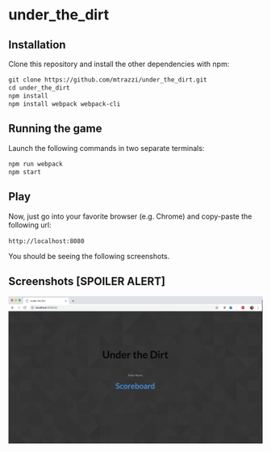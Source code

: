 # under_the_dirt

## Installation

Clone this repository and install the other dependencies with npm:

```
git clone https://github.com/mtrazzi/under_the_dirt.git
cd under_the_dirt
npm install
npm install webpack webpack-cli
```

## Running the game

Launch the following commands in two separate terminals:
```
npm run webpack
npm start
```

## Play

Now, just go into your favorite browser (e.g. Chrome) and copy-paste the following url:

``http://localhost:8080``

You should be seeing the following screenshots.

## Screenshots [SPOILER ALERT]

![](img/intro.png)
